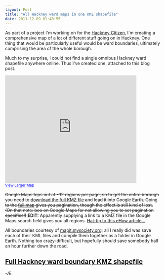 ```yaml
---
layout: Post
title: "All Hackney ward maps in one KMZ shapefile"
date: 2011-12-09 01:40:55
---
```


As part of a project I'm working on for the [Hackney Citizen](http://hackneycitizen.co.uk), I'm creating a comprehensive map of a lot of different stuff going on in Hackney. One thing that would be particularly useful would be ward boundaries, ultimately comprising the area of the whole borough.

Much to my surprise, I could not find a single omnibus Hackney ward shapefile anywhere online. Thus I've created one, attached to this blog post.

<iframe width="425" height="350" frameborder="0" scrolling="no" marginheight="0" marginwidth="0" src="http://maps.google.com/maps?f=q&amp;source=s_q&amp;hl=en&amp;geocode=&amp;q=http:%2F%2Fwww.aendrew.com%2Ffiles%2Fhackney_wards.kmz&amp;aq=&amp;sll=51.56319,-0.048871&amp;sspn=0.008524,0.02193&amp;vpsrc=0&amp;ie=UTF8&amp;t=m&amp;ll=51.548799,-0.060519&amp;spn=0.05797,0.087984&amp;output=embed"></iframe><br /><small><a href="http://maps.google.com/maps?f=q&amp;source=embed&amp;hl=en&amp;geocode=&amp;q=http:%2F%2Fwww.aendrew.com%2Ffiles%2Fhackney_wards.kmz&amp;aq=&amp;sll=51.56319,-0.048871&amp;sspn=0.008524,0.02193&amp;vpsrc=0&amp;ie=UTF8&amp;t=m&amp;ll=51.548799,-0.060519&amp;spn=0.05797,0.087984" style="color:#0000FF;text-align:left">View Larger Map</a></small>

<strike>Google Maps tops out at ~12 regions per page, so to get the entire borough you need to [download the full KMZ file](http://aendrew.com/sites/default/files/hackney_wards.kmz) and load it into Google Earth. Going to the [full map](http://maps.google.com/maps/ms?msid=215653240665910605934.0004b39e926a519eded0c&msa=0&ll=51.546122,-0.060768&spn=0.068215,0.175438&iwloc=0004b39e94944f1f3f759) gives you pagination, though the effect is still kind of lost. (On that note: boo on Google Maps for not allowing you to set pagination specifics!)</strike> **EDIT:** Apparently supplying a link to a KMZ file in the Google Maps search field gives you all regions. [Hat-tip to this eHow article...](http://www.ehow.com/how_5780561_use-kmz-file-google-maps.html)

All boundaries courtesy of [mapit.mysociety.org](http://mapit.mysociety.org); all I really did was save each of their KML files and compile them together as a folder in Google Earth. Nothing too crazy-difficult, but hopefully should save somebody half an hour further down the road.

## [Full Hackney ward boundary KMZ shapefile](http://aendrew.com/sites/default/files/hackney_wards.kmz)

-Æ.